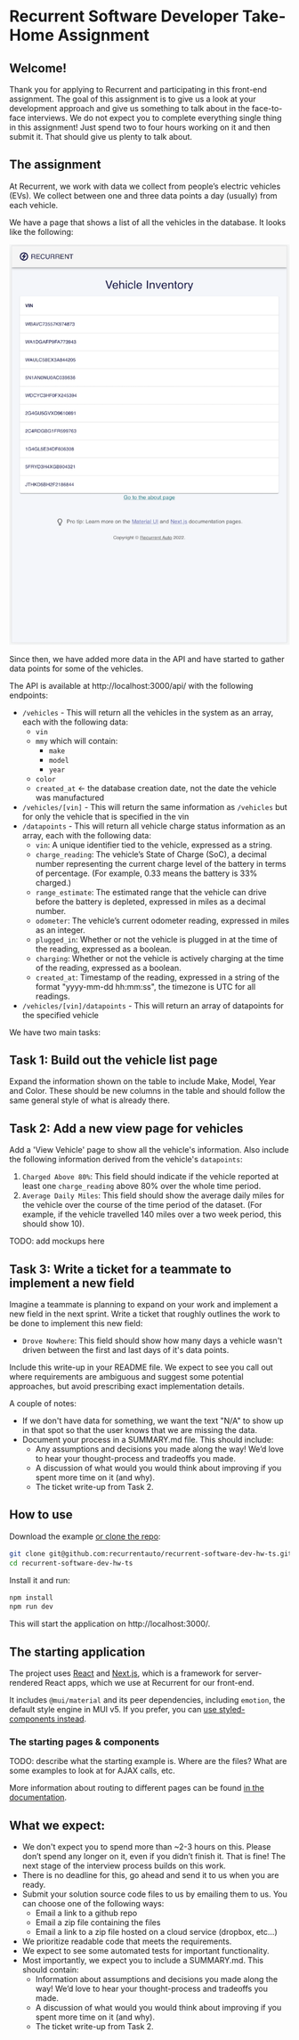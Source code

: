 # Recurrent Software Developer Take-Home Assignment

## Welcome!

Thank you for applying to Recurrent and participating in this front-end assignment.
The goal of this assignment is to give us a look at your development approach and
give us something to talk about in the face-to-face interviews. We do not expect
you to complete everything single thing in this assignment! Just spend two to four
hours working on it and then submit it. That should give us plenty to talk about.

## The assignment

At Recurrent, we work with data we collect from people’s electric vehicles
(EVs). We collect between one and three data points a day (usually)
from each vehicle.

We have a page that shows a list of all the vehicles in the database.
It looks like the following:

![initial vehicles list page](vehicles-list.png)

Since then, we have added more data in the API and have started to gather data
points for some of the vehicles.

The API is available at http://localhost:3000/api/ with the following endpoints:

- `/vehicles` - This will return all the vehicles in the system as an array, each with the following data:
  - `vin`
  - `mmy` which will contain:
    - `make`
    - `model`
    - `year`
  - `color`
  - `created_at` <- the database creation date, not the date the vehicle was manufactured
- `/vehicles/[vin]` - This will return the same information as `/vehicles` but for only the vehicle that is specified in the vin
- `/datapoints` - This will return all vehicle charge status information as an array, each with the following data:
  - `vin`: A unique identifier tied to the vehicle, expressed as a
    string.
  - `charge_reading`: The vehicle’s State of Charge (SoC), a decimal number
    representing the current charge level of the battery in terms of percentage.
    (For example, 0.33 means the battery is 33% charged.)
  - `range_estimate`: The estimated range that the vehicle can drive before the
    battery is depleted, expressed in miles as a decimal number.
  - `odometer`: The vehicle’s current odometer reading, expressed in miles as an
    integer.
  - `plugged_in`: Whether or not the vehicle is plugged in at the time of the
    reading, expressed as a boolean.
  - `charging`: Whether or not the vehicle is actively charging at the time of
    the reading, expressed as a boolean.
  - `created_at`: Timestamp of the reading, expressed in a string of the format
    "yyyy-mm-dd hh:mm:ss", the timezone is UTC for all readings.
- `/vehicles/[vin]/datapoints` - This will return an array of datapoints for the specified vehicle

We have two main tasks:

## Task 1: Build out the vehicle list page

Expand the information shown on the table to include Make, Model, Year and Color.
These should be new columns in the table and should follow the same general style
of what is already there.

## Task 2: Add a new view page for vehicles

Add a 'View Vehicle' page to show all the vehicle's information. Also include the following
information derived from the vehicle's `datapoints`:

1.  `Charged Above 80%`: This field should indicate if the vehicle
    reported at least one `charge_reading` above 80% over the whole time
    period.
2.  `Average Daily Miles`: This field should show the average daily miles for
    the vehicle over the course of the time period of the dataset. (For example, if the vehicle
    travelled 140 miles over a two week period, this should show 10).

TODO: add mockups here

## Task 3: Write a ticket for a teammate to implement a new field

Imagine a teammate is planning to expand on your work and implement a new field
in the next sprint. Write a ticket that roughly outlines the work to be done to
implement this new field:

- `Drove Nowhere`: This field should show how many days a vehicle wasn't driven
  between the first and last days of it's data points.

Include this write-up in your README file. We expect to see you call out where
requirements are ambiguous and suggest some potential approaches, but avoid
prescribing exact implementation details.

A couple of notes:

- If we don't have data for something, we want the text "N/A" to show up in that spot so that
  the user knows that we are missing the data.
- Document your process in a SUMMARY.md file. This should include:
  - Any assumptions and decisions you made along the way! We’d
    love to hear your thought-process and tradeoffs you made.
  - A discussion of what would you would think about improving if you spent
    more time on it (and why).
  - The ticket write-up from Task 2.

## How to use

Download the example [or clone the repo](https://github.com/recurrentauto/recurrent-software-dev-hw-ts):

<!-- #default-branch-switch -->

```sh
git clone git@github.com:recurrentauto/recurrent-software-dev-hw-ts.git
cd recurrent-software-dev-hw-ts
```

Install it and run:

```sh
npm install
npm run dev
```

This will start the application on http://localhost:3000/.

## The starting application

The project uses [React](https://reactjs.org/docs/getting-started.html) and [Next.js](https://github.com/vercel/next.js), which is a framework for server-rendered React apps, which we use at Recurrent for our front-end.

It includes `@mui/material` and its peer dependencies, including `emotion`, the default style engine in MUI v5. If you prefer, you can [use styled-components instead](https://mui.com/guides/interoperability/#styled-components).

### The starting pages & components

TODO: describe what the starting example is. Where are the files? What are some
examples to look at for AJAX calls, etc.

More information about routing to different pages can be found [in the documentation](https://mui.com/guides/routing/#next-js).

## What we expect:

- We don't expect you to spend more than ~2-3 hours on this. Please don’t
  spend any longer on it, even if you didn’t finish it. That is fine! The next
  stage of the interview process builds on this work.
- There is no deadline for this, go ahead and send it to us when you are
  ready.
- Submit your solution source code files to us by emailing them to us. You can
  choose one of the following ways:
  - Email a link to a github repo
  - Email a zip file containing the files
  - Email a link to a zip file hosted on a cloud service (dropbox, etc…)
- We prioritize readable code that meets the requirements.
- We expect to see some automated tests for important functionality.
- Most importantly, we expect you to include a SUMMARY.md. This should contain:
  - Information about assumptions and decisions you made along the way! We’d
    love to hear your thought-process and tradeoffs you made.
  - A discussion of what would you would think about improving if you spent
    more time on it (and why).
  - The ticket write-up from Task 2.
